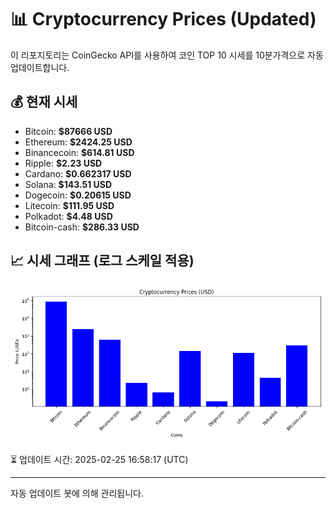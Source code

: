
# 📊 Cryptocurrency Prices (Updated)

이 리포지토리는 CoinGecko API를 사용하여 코인 TOP 10 시세를 10분가격으로 자동 업데이트합니다.

## 💰 현재 시세
- Bitcoin: **$87666 USD**
- Ethereum: **$2424.25 USD**
- Binancecoin: **$614.81 USD**
- Ripple: **$2.23 USD**
- Cardano: **$0.662317 USD**
- Solana: **$143.51 USD**
- Dogecoin: **$0.20615 USD**
- Litecoin: **$111.95 USD**
- Polkadot: **$4.48 USD**
- Bitcoin-cash: **$286.33 USD**

## 📈 시세 그래프 (로그 스케일 적용)
![Crypto Prices](crypto_prices.png)

⏳ 업데이트 시간: 2025-02-25 16:58:17 (UTC)

---
자동 업데이트 봇에 의해 관리됩니다.
